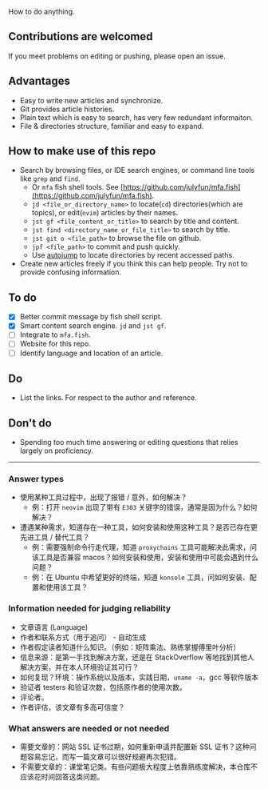 How to do anything.

## Contributions are welcomed

If you meet problems on editing or pushing, please open an issue.

## Advantages

- Easy to write new articles and synchronize.
- Git provides article histories.
- Plain text which is easy to search, has very few redundant informaiton.
- File & directories structure, familiar and easy to expand. 

## How to make use of this repo

- Search by browsing files, or IDE search engines, or command line tools like `grep` and `find`.
    - Or `mfa` fish shell tools. See [https://github.com/julyfun/mfa.fish](https://github.com/julyfun/mfa.fish).
    - `jd <file_or_directory_name>` to locate(`cd`) directories(which are topics), or edit(`nvim`) articles by their names.
    - `jst gf <file_content_or_title>` to search by title and content.
    - `jst find <directory_name_or_file_title>` to search by title.
    - `jst git o <file_path>` to browse the file on github.
    - `jpf <file_path>` to commit and push quickly.
    - Use [autojump](https://github.com/wting/autojump) to locate directories by recent accessed paths.
- Create new articles freely if you think this can help people. Try not to provide confusing information.

## To do

- [x] Better commit message by fish shell script.
- [x] Smart content search engine. `jd` and `jst gf`.
- [ ] Integrate to `mfa.fish`.
- [ ] Website for this repo.
- [ ] Identify language and location of an article.

## Do

- List the links. For respect to the author and reference.

## Don't do

- Spending too much time answering or editing questions that relies largely on proficiency.

---

### Answer types

- 使用某种工具过程中，出现了报错 / 意外，如何解决？
    - 例：打开 `neovim` 出现了带有 `E303` 关键字的错误，通常是因为什么？如何解决？
- 遭遇某种需求，知道存在一种工具，如何安装和使用这种工具？是否已存在更先进工具 / 替代工具？
    - 例：需要强制命令行走代理，知道 `proxychains` 工具可能解决此需求，问该工具是否兼容 macos？如何安装和使用，安装和使用中可能会遇到什么问题？
    - 例：在 Ubuntu 中希望更好的终端，知道 `konsole` 工具，问如何安装、配置和使用该工具？

### Information needed for judging reliability

- 文章语言 (Language)
- 作者和联系方式（用于追问） - 自动生成
- 作者假定读者知道什么知识。（例如：矩阵乘法、熟练掌握傅里叶分析）
- 信息来源：是第一手找到解决方案，还是在 StackOverflow 等地找到其他人解决方案，并在本人环境验证其可行？
- 如何复现？环境：操作系统以及版本，实践日期，`uname -a`，gcc 等软件版本
- 验证者 testers 和验证次数，包括原作者的使用次数。
- 评论者。
- 作者评估，该文章有多高可信度？

### What answers are needed or not needed

- 需要文章的：网站 SSL 证书过期，如何重新申请并配置新 SSL 证书？这种问题容易忘记，而写一篇文章可以很好规避再次犯错。
- 不需要文章的：课堂笔记类。有些问题极大程度上依靠熟练度解决，本仓库不应该花时间回答这类问题。


